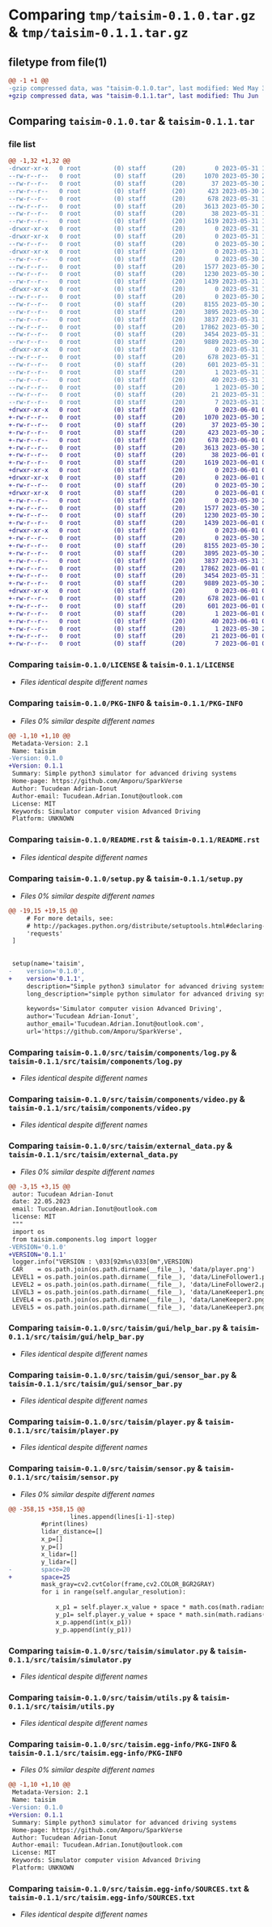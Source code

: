 # Comparing `tmp/taisim-0.1.0.tar.gz` & `tmp/taisim-0.1.1.tar.gz`

## filetype from file(1)

```diff
@@ -1 +1 @@
-gzip compressed data, was "taisim-0.1.0.tar", last modified: Wed May 31 19:43:12 2023, max compression
+gzip compressed data, was "taisim-0.1.1.tar", last modified: Thu Jun  1 00:14:31 2023, max compression
```

## Comparing `taisim-0.1.0.tar` & `taisim-0.1.1.tar`

### file list

```diff
@@ -1,32 +1,32 @@
-drwxr-xr-x   0 root         (0) staff       (20)        0 2023-05-31 19:43:12.274929 taisim-0.1.0/
--rw-r--r--   0 root         (0) staff       (20)     1070 2023-05-30 21:36:27.000000 taisim-0.1.0/LICENSE
--rw-r--r--   0 root         (0) staff       (20)       37 2023-05-30 21:36:27.000000 taisim-0.1.0/MANIFEST.in
--rw-r--r--   0 root         (0) staff       (20)      423 2023-05-30 21:36:27.000000 taisim-0.1.0/NEWS.txt
--rw-r--r--   0 root         (0) staff       (20)      678 2023-05-31 19:43:12.274126 taisim-0.1.0/PKG-INFO
--rw-r--r--   0 root         (0) staff       (20)     3613 2023-05-30 21:36:27.000000 taisim-0.1.0/README.rst
--rw-r--r--   0 root         (0) staff       (20)       38 2023-05-31 19:43:12.275214 taisim-0.1.0/setup.cfg
--rw-r--r--   0 root         (0) staff       (20)     1619 2023-05-31 19:42:35.000000 taisim-0.1.0/setup.py
-drwxr-xr-x   0 root         (0) staff       (20)        0 2023-05-31 19:43:12.248455 taisim-0.1.0/src/
-drwxr-xr-x   0 root         (0) staff       (20)        0 2023-05-31 19:43:12.259225 taisim-0.1.0/src/taisim/
--rw-r--r--   0 root         (0) staff       (20)        0 2023-05-30 21:36:27.000000 taisim-0.1.0/src/taisim/__init__.py
-drwxr-xr-x   0 root         (0) staff       (20)        0 2023-05-31 19:43:12.267789 taisim-0.1.0/src/taisim/components/
--rw-r--r--   0 root         (0) staff       (20)        0 2023-05-30 21:36:27.000000 taisim-0.1.0/src/taisim/components/__init__.py
--rw-r--r--   0 root         (0) staff       (20)     1577 2023-05-30 21:36:27.000000 taisim-0.1.0/src/taisim/components/log.py
--rw-r--r--   0 root         (0) staff       (20)     1230 2023-05-30 21:36:27.000000 taisim-0.1.0/src/taisim/components/video.py
--rw-r--r--   0 root         (0) staff       (20)     1439 2023-05-31 19:43:03.000000 taisim-0.1.0/src/taisim/external_data.py
-drwxr-xr-x   0 root         (0) staff       (20)        0 2023-05-31 19:43:12.271085 taisim-0.1.0/src/taisim/gui/
--rw-r--r--   0 root         (0) staff       (20)        0 2023-05-30 21:36:27.000000 taisim-0.1.0/src/taisim/gui/__init__.py
--rw-r--r--   0 root         (0) staff       (20)     8155 2023-05-30 21:36:27.000000 taisim-0.1.0/src/taisim/gui/help_bar.py
--rw-r--r--   0 root         (0) staff       (20)     3895 2023-05-30 21:36:27.000000 taisim-0.1.0/src/taisim/gui/sensor_bar.py
--rw-r--r--   0 root         (0) staff       (20)     3837 2023-05-31 19:42:03.000000 taisim-0.1.0/src/taisim/player.py
--rw-r--r--   0 root         (0) staff       (20)    17862 2023-05-30 21:36:27.000000 taisim-0.1.0/src/taisim/sensor.py
--rw-r--r--   0 root         (0) staff       (20)     3454 2023-05-31 19:42:51.000000 taisim-0.1.0/src/taisim/simulator.py
--rw-r--r--   0 root         (0) staff       (20)     9889 2023-05-30 21:36:27.000000 taisim-0.1.0/src/taisim/utils.py
-drwxr-xr-x   0 root         (0) staff       (20)        0 2023-05-31 19:43:12.265332 taisim-0.1.0/src/taisim.egg-info/
--rw-r--r--   0 root         (0) staff       (20)      678 2023-05-31 19:43:12.000000 taisim-0.1.0/src/taisim.egg-info/PKG-INFO
--rw-r--r--   0 root         (0) staff       (20)      601 2023-05-31 19:43:12.000000 taisim-0.1.0/src/taisim.egg-info/SOURCES.txt
--rw-r--r--   0 root         (0) staff       (20)        1 2023-05-31 19:43:12.000000 taisim-0.1.0/src/taisim.egg-info/dependency_links.txt
--rw-r--r--   0 root         (0) staff       (20)       40 2023-05-31 19:43:12.000000 taisim-0.1.0/src/taisim.egg-info/entry_points.txt
--rw-r--r--   0 root         (0) staff       (20)        1 2023-05-30 21:36:48.000000 taisim-0.1.0/src/taisim.egg-info/not-zip-safe
--rw-r--r--   0 root         (0) staff       (20)       21 2023-05-31 19:43:12.000000 taisim-0.1.0/src/taisim.egg-info/requires.txt
--rw-r--r--   0 root         (0) staff       (20)        7 2023-05-31 19:43:12.000000 taisim-0.1.0/src/taisim.egg-info/top_level.txt
+drwxr-xr-x   0 root         (0) staff       (20)        0 2023-06-01 00:14:31.690901 taisim-0.1.1/
+-rw-r--r--   0 root         (0) staff       (20)     1070 2023-05-30 21:36:27.000000 taisim-0.1.1/LICENSE
+-rw-r--r--   0 root         (0) staff       (20)       37 2023-05-30 21:36:27.000000 taisim-0.1.1/MANIFEST.in
+-rw-r--r--   0 root         (0) staff       (20)      423 2023-05-30 21:36:27.000000 taisim-0.1.1/NEWS.txt
+-rw-r--r--   0 root         (0) staff       (20)      678 2023-06-01 00:14:31.690380 taisim-0.1.1/PKG-INFO
+-rw-r--r--   0 root         (0) staff       (20)     3613 2023-05-30 21:36:27.000000 taisim-0.1.1/README.rst
+-rw-r--r--   0 root         (0) staff       (20)       38 2023-06-01 00:14:31.691089 taisim-0.1.1/setup.cfg
+-rw-r--r--   0 root         (0) staff       (20)     1619 2023-06-01 00:14:00.000000 taisim-0.1.1/setup.py
+drwxr-xr-x   0 root         (0) staff       (20)        0 2023-06-01 00:14:31.662552 taisim-0.1.1/src/
+drwxr-xr-x   0 root         (0) staff       (20)        0 2023-06-01 00:14:31.674480 taisim-0.1.1/src/taisim/
+-rw-r--r--   0 root         (0) staff       (20)        0 2023-05-30 21:36:27.000000 taisim-0.1.1/src/taisim/__init__.py
+drwxr-xr-x   0 root         (0) staff       (20)        0 2023-06-01 00:14:31.686478 taisim-0.1.1/src/taisim/components/
+-rw-r--r--   0 root         (0) staff       (20)        0 2023-05-30 21:36:27.000000 taisim-0.1.1/src/taisim/components/__init__.py
+-rw-r--r--   0 root         (0) staff       (20)     1577 2023-05-30 21:36:27.000000 taisim-0.1.1/src/taisim/components/log.py
+-rw-r--r--   0 root         (0) staff       (20)     1230 2023-05-30 21:36:27.000000 taisim-0.1.1/src/taisim/components/video.py
+-rw-r--r--   0 root         (0) staff       (20)     1439 2023-06-01 00:14:14.000000 taisim-0.1.1/src/taisim/external_data.py
+drwxr-xr-x   0 root         (0) staff       (20)        0 2023-06-01 00:14:31.689059 taisim-0.1.1/src/taisim/gui/
+-rw-r--r--   0 root         (0) staff       (20)        0 2023-05-30 21:36:27.000000 taisim-0.1.1/src/taisim/gui/__init__.py
+-rw-r--r--   0 root         (0) staff       (20)     8155 2023-05-30 21:36:27.000000 taisim-0.1.1/src/taisim/gui/help_bar.py
+-rw-r--r--   0 root         (0) staff       (20)     3895 2023-05-30 21:36:27.000000 taisim-0.1.1/src/taisim/gui/sensor_bar.py
+-rw-r--r--   0 root         (0) staff       (20)     3837 2023-05-31 19:42:03.000000 taisim-0.1.1/src/taisim/player.py
+-rw-r--r--   0 root         (0) staff       (20)    17862 2023-06-01 00:13:51.000000 taisim-0.1.1/src/taisim/sensor.py
+-rw-r--r--   0 root         (0) staff       (20)     3454 2023-05-31 19:42:51.000000 taisim-0.1.1/src/taisim/simulator.py
+-rw-r--r--   0 root         (0) staff       (20)     9889 2023-05-30 21:36:27.000000 taisim-0.1.1/src/taisim/utils.py
+drwxr-xr-x   0 root         (0) staff       (20)        0 2023-06-01 00:14:31.684158 taisim-0.1.1/src/taisim.egg-info/
+-rw-r--r--   0 root         (0) staff       (20)      678 2023-06-01 00:14:31.000000 taisim-0.1.1/src/taisim.egg-info/PKG-INFO
+-rw-r--r--   0 root         (0) staff       (20)      601 2023-06-01 00:14:31.000000 taisim-0.1.1/src/taisim.egg-info/SOURCES.txt
+-rw-r--r--   0 root         (0) staff       (20)        1 2023-06-01 00:14:31.000000 taisim-0.1.1/src/taisim.egg-info/dependency_links.txt
+-rw-r--r--   0 root         (0) staff       (20)       40 2023-06-01 00:14:31.000000 taisim-0.1.1/src/taisim.egg-info/entry_points.txt
+-rw-r--r--   0 root         (0) staff       (20)        1 2023-05-30 21:36:48.000000 taisim-0.1.1/src/taisim.egg-info/not-zip-safe
+-rw-r--r--   0 root         (0) staff       (20)       21 2023-06-01 00:14:31.000000 taisim-0.1.1/src/taisim.egg-info/requires.txt
+-rw-r--r--   0 root         (0) staff       (20)        7 2023-06-01 00:14:31.000000 taisim-0.1.1/src/taisim.egg-info/top_level.txt
```

### Comparing `taisim-0.1.0/LICENSE` & `taisim-0.1.1/LICENSE`

 * *Files identical despite different names*

### Comparing `taisim-0.1.0/PKG-INFO` & `taisim-0.1.1/PKG-INFO`

 * *Files 0% similar despite different names*

```diff
@@ -1,10 +1,10 @@
 Metadata-Version: 2.1
 Name: taisim
-Version: 0.1.0
+Version: 0.1.1
 Summary: Simple python3 simulator for advanced driving systems
 Home-page: https://github.com/Amporu/SparkVerse
 Author: Tucudean Adrian-Ionut
 Author-email: Tucudean.Adrian.Ionut@outlook.com
 License: MIT
 Keywords: Simulator computer vision Advanced Driving
 Platform: UNKNOWN
```

### Comparing `taisim-0.1.0/README.rst` & `taisim-0.1.1/README.rst`

 * *Files identical despite different names*

### Comparing `taisim-0.1.0/setup.py` & `taisim-0.1.1/setup.py`

 * *Files 0% similar despite different names*

```diff
@@ -19,15 +19,15 @@
     # For more details, see:
     # http://packages.python.org/distribute/setuptools.html#declaring-dependencies
     'requests'	
 ]
 
 
 setup(name='taisim',
-    version='0.1.0',
+    version='0.1.1',
     description="Simple python3 simulator for advanced driving systems",
     long_description="simple python simulator for advanced driving systems",
     
     keywords='Simulator computer vision Advanced Driving',
     author='Tucudean Adrian-Ionut',
     author_email='Tucudean.Adrian.Ionut@outlook.com',
     url='https://github.com/Amporu/SparkVerse',
```

### Comparing `taisim-0.1.0/src/taisim/components/log.py` & `taisim-0.1.1/src/taisim/components/log.py`

 * *Files identical despite different names*

### Comparing `taisim-0.1.0/src/taisim/components/video.py` & `taisim-0.1.1/src/taisim/components/video.py`

 * *Files identical despite different names*

### Comparing `taisim-0.1.0/src/taisim/external_data.py` & `taisim-0.1.1/src/taisim/external_data.py`

 * *Files 0% similar despite different names*

```diff
@@ -3,15 +3,15 @@
 autor: Tucudean Adrian-Ionut
 date: 22.05.2023
 email: Tucudean.Adrian.Ionut@outlook.com
 license: MIT
 """
 import os
 from taisim.components.log import logger
-VERSION='0.1.0'
+VERSION='0.1.1'
 logger.info("VERSION : \033[92m%s\033[0m",VERSION)
 CAR    = os.path.join(os.path.dirname(__file__), 'data/player.png')
 LEVEL1 = os.path.join(os.path.dirname(__file__), 'data/LineFollower1.png')
 LEVEL2 = os.path.join(os.path.dirname(__file__), 'data/LineFollower2.png')
 LEVEL3 = os.path.join(os.path.dirname(__file__), 'data/LaneKeeper1.png')
 LEVEL4 = os.path.join(os.path.dirname(__file__), 'data/LaneKeeper2.png')
 LEVEL5 = os.path.join(os.path.dirname(__file__), 'data/LaneKeeper3.png')
```

### Comparing `taisim-0.1.0/src/taisim/gui/help_bar.py` & `taisim-0.1.1/src/taisim/gui/help_bar.py`

 * *Files identical despite different names*

### Comparing `taisim-0.1.0/src/taisim/gui/sensor_bar.py` & `taisim-0.1.1/src/taisim/gui/sensor_bar.py`

 * *Files identical despite different names*

### Comparing `taisim-0.1.0/src/taisim/player.py` & `taisim-0.1.1/src/taisim/player.py`

 * *Files identical despite different names*

### Comparing `taisim-0.1.0/src/taisim/sensor.py` & `taisim-0.1.1/src/taisim/sensor.py`

 * *Files 0% similar despite different names*

```diff
@@ -358,15 +358,15 @@
                 lines.append(lines[i-1]-step)
         #print(lines)
         lidar_distance=[]
         x_p=[]
         y_p=[]
         x_lidar=[]
         y_lidar=[]
-        space=20
+        space=25
         mask_gray=cv2.cvtColor(frame,cv2.COLOR_BGR2GRAY)
         for i in range(self.angular_resolution):
 
             x_p1 = self.player.x_value + space * math.cos(math.radians(lines[i]))
             y_p1= self.player.y_value + space * math.sin(math.radians(lines[i]))
             x_p.append(int(x_p1))
             y_p.append(int(y_p1))
```

### Comparing `taisim-0.1.0/src/taisim/simulator.py` & `taisim-0.1.1/src/taisim/simulator.py`

 * *Files identical despite different names*

### Comparing `taisim-0.1.0/src/taisim/utils.py` & `taisim-0.1.1/src/taisim/utils.py`

 * *Files identical despite different names*

### Comparing `taisim-0.1.0/src/taisim.egg-info/PKG-INFO` & `taisim-0.1.1/src/taisim.egg-info/PKG-INFO`

 * *Files 0% similar despite different names*

```diff
@@ -1,10 +1,10 @@
 Metadata-Version: 2.1
 Name: taisim
-Version: 0.1.0
+Version: 0.1.1
 Summary: Simple python3 simulator for advanced driving systems
 Home-page: https://github.com/Amporu/SparkVerse
 Author: Tucudean Adrian-Ionut
 Author-email: Tucudean.Adrian.Ionut@outlook.com
 License: MIT
 Keywords: Simulator computer vision Advanced Driving
 Platform: UNKNOWN
```

### Comparing `taisim-0.1.0/src/taisim.egg-info/SOURCES.txt` & `taisim-0.1.1/src/taisim.egg-info/SOURCES.txt`

 * *Files identical despite different names*


